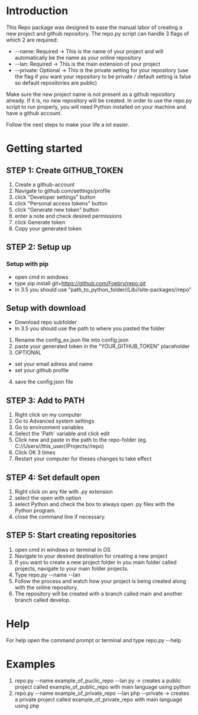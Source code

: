 # Introduction

This Repo package was designed to ease the manual labor of creating a new project and github repository.
The repo.py script can handle 3 flags of which 2 are required:

-   --name: Required -> This is the name of your project and will automatically be the name as your online repository
-   --lan: Required -> This is the main extension of your project
-   --private: Optional -> This is the private setting for your repository (use the flag if you want your repository to be private / default setting is false so default repositories are public)

Make sure the new project name is not present as a github repository already. If it is, no new repository will be created.
In order to use the repo.py script to run properly, you will need Python installed on your machine and have a github account.

Follow the next steps to make your life a lot easier.

# Getting started

## STEP 1: Create GITHUB_TOKEN

1. Create a github-account
2. Navigate to github.com/settings/profile
3. click "Developer settings" button
4. click "Personal access tokens" button
5. click "Generate new token" button
6. enter a note and check desired permissions
7. click Generate token
8. Copy your generated token

## STEP 2: Setup up

### Setup with pip

-   open cmd in windows
-   type pip install git+https://github.com/Foebry/repo.git
-   in 3.5 you should use "path_to_python_folder//Lib//site-packages//repo"

## Setup with download

-   Download repo subfolder
-   In 3.5 you should use the path to where you pasted the folder

1. Rename the config_ex.json file into config.json
2. paste your generated token in the "YOUR_GITHUB_TOKEN" placeholder
3. OPTIONAL

-   set your email adress and name
-   set your github profile

4. save the config.json file

## STEP 3: Add to PATH

1. Right click on my computer
2. Go to Advanced system settings
3. Go to environment variables
4. Select the 'Path' variable and click edit
5. Click new and paste in the path to the repo-folder (eg. C://Users//this_user//Projects//repo)
6. Click OK 3 times
7. Restart your computer for theses changes to take effect

## STEP 4: Set default open

1. Right click on any file with .py extension
2. select the open with option
3. select Python and check the box to always open .py files with the Python program.
4. close the command line if necessary.

## STEP 5: Start creating repositories

1. open cmd in windows or terminal in OS
2. Navigate to your desired destination for creating a new project
3. If you want to create a new project folder in you main folder called projects, navigate to your main folder projects.
4. Type repo.py --name <your desired project name> --lan <the main extension of your project>
5. Follow the process and watch how your project is being created along with the online repository.
6. The repository will be created with a branch called main and another branch called develop.

# Help

For help open the command prompt or terminal and type repo.py --help

# Examples

1. repo.py --name example_of_puclic_repo --lan py -> creates a public project called example_of_public_repo with main language using python
2. repo.py --name example_of_private_repo --lan php --private -> creates a private project called example_of_private_repo with main language using php
